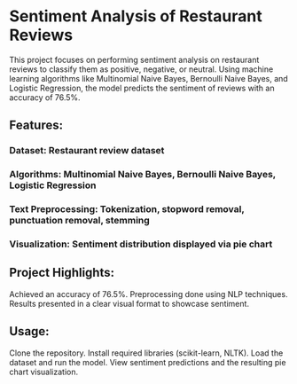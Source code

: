 # Sentiment Analysis of Restaurant Reviews
This project focuses on performing sentiment analysis on restaurant reviews to classify them as positive, negative, or neutral. Using machine learning algorithms like Multinomial Naive Bayes, Bernoulli Naive Bayes, and Logistic Regression, the model predicts the sentiment of reviews with an accuracy of 76.5%.

## Features:
### Dataset: Restaurant review dataset
### Algorithms: Multinomial Naive Bayes, Bernoulli Naive Bayes, Logistic Regression
### Text Preprocessing: Tokenization, stopword removal, punctuation removal, stemming
### Visualization: Sentiment distribution displayed via pie chart
## Project Highlights:
Achieved an accuracy of 76.5%.
Preprocessing done using NLP techniques.
Results presented in a clear visual format to showcase sentiment.
## Usage:
Clone the repository.
Install required libraries (scikit-learn, NLTK).
Load the dataset and run the model.
View sentiment predictions and the resulting pie chart visualization.
